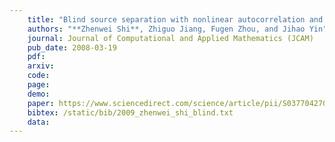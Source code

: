 ```yaml
---
    title: "Blind source separation with nonlinear autocorrelation and non-Gaussianity"
    authors: "**Zhenwei Shi**, Zhiguo Jiang, Fugen Zhou, and Jihao Yin"
    journal: Journal of Computational and Applied Mathematics (JCAM)
    pub_date: 2008-03-19
    pdf: 
    arxiv: 
    code: 
    page: 
    demo: 
    paper: https://www.sciencedirect.com/science/article/pii/S0377042708005621
    bibtex: /static/bib/2009_zhenwei_shi_blind.txt
    data:
---
```

